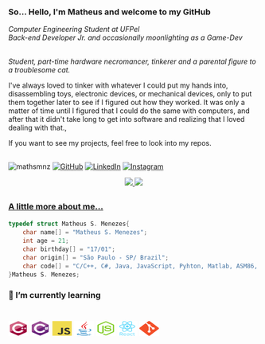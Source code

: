 
<!--About session-->
<h3>So... Hello, I'm Matheus and welcome to my GitHub </h3>
<span><em>Computer Engineering Student at UFPel</em></span><br>
<span><em>Back-end Developer Jr. and occasionally moonlighting as a Game-Dev</em></span>
<br><br>
<p><em>Student, part-time hardware necromancer,  tinkerer and a parental figure to a troublesome cat.</em></p>
<p>I've always loved to tinker with whatever I could put my hands into, disassembling toys, electronic devices, or mechanical devices, only to put them together later to see if I figured out how they worked. It was only a matter of time until I figured that I could do the same with computers, and after that it didn't take long to get into software and realizing that I loved dealing with that.,</p>

<p>If you want to see my projects, feel free to look into my repos.</p>



##

<span><img src="https://visitor-badge.laobi.icu/badge?page_id=CoolHatEntity" alt="mathsmnz"/></span>
<a href="https://github.com/mathsmnz" target="_blank" rel="noopener noreferrer"><img src="https://img.shields.io/badge/GitHub-100000?style=lat-square&logo=github&logoColor=white" alt="GitHub"></a>
<a href="https://www.linkedin.com/in/mathsmnz" target="_blank" rel="noopener noreferrer"><img src="https://img.shields.io/badge/LinkedIn-0077B5?style=lat-square&logo=linkedin&logoColor=white" alt="LinkedIn"></a>
<a href="https://www.instagram.com/mathsmnz/" target="_blank" rel="noopener noreferrer"><img src="https://img.shields.io/badge/Instagram-E4405F?style=lat-square&logo=instagram&logoColor=white" alt="Instagram"></a>

<div align="center">
  <a href="https://github.com/mathsmnz">
  <img height="180em" src="https://github-readme-stats.vercel.app/api?username=CoolHatEntity&show_icons=true&theme=tokyonight&include_all_commits=true&count_private=true"/>
  <img height="180em" src="https://github-readme-stats.vercel.app/api/top-langs?username=CoolHatEntity&layout=compact&langs_count=15&theme=tokyonight" />
</div>

##

<h3>A little more about me...</h3>

```c++
typedef struct Matheus S. Menezes{
	char name[] = "Matheus S. Menezes";
	int age = 21;
	char birthday[] = "17/01";
	char origin[] = "São Paulo - SP/ Brazil";
	char code[] = "C/C++, C#, Java, JavaScript, Pyhton, Matlab, ASM86, SQL";
}Matheus S. Menezes;
```
<h3>🌱 I’m currently learning<h3>
<div style="display: inline_block"><br>
  <img align="center" src="https://raw.githubusercontent.com/devicons/devicon/master/icons/cplusplus/cplusplus-original.svg" alt="C++" title="C++" height="30" width="40"/>
  <img align="center" src="https://raw.githubusercontent.com/devicons/devicon/master/icons/csharp/csharp-original.svg" alt="C#" title="C#" height="30" width="40"/>
  <img align="center"  src="https://raw.githubusercontent.com/devicons/devicon/master/icons/javascript/javascript-original.svg" alt="JavaScript" title="JavaScript" height="30" width="40"/>
  <img align="center" src="https://raw.githubusercontent.com/devicons/devicon/master/icons/java/java-original.svg" alt="Java" title="Java" height="30" width="40"/>
  <img align="center" src="https://raw.githubusercontent.com/devicons/devicon/master/icons/nodejs/nodejs-original.svg" alt="NodeJS" title="NodeJS" height="30" width="40"/>
  <img align="center" src="https://raw.githubusercontent.com/devicons/devicon/master/icons/react/react-original-wordmark.svg" alt="ReactJS" title="ReactJS" height="30" width="40"/>
  <img align="center" src="https://raw.githubusercontent.com/devicons/devicon/master/icons/git/git-original.svg" alt="Git" title="Git" height="30" width="40"/>
<div>
<br>





<!--  -->

